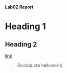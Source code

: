 **Lab02 Report**

# Heading 1

## Heading 2

[link](https://yuxinguo13.github.io/cse15l-lab-reports/)

> Blockquote helloworld
